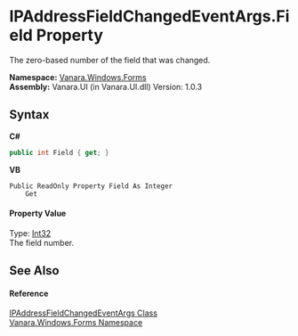 # IPAddressFieldChangedEventArgs.Field Property 
 

The zero-based number of the field that was changed.

**Namespace:**&nbsp;<a href="c580cf52-4028-70db-28d0-f9b1abc03861">Vanara.Windows.Forms</a><br />**Assembly:**&nbsp;Vanara.UI (in Vanara.UI.dll) Version: 1.0.3

## Syntax

**C#**<br />
``` C#
public int Field { get; }
```

**VB**<br />
``` VB
Public ReadOnly Property Field As Integer
	Get
```


#### Property Value
Type: <a href="http://msdn2.microsoft.com/en-us/library/td2s409d" target="_blank">Int32</a><br />The field number.

## See Also


#### Reference
<a href="dfe9c18f-55b3-0da1-2710-cb61cab0a2ee">IPAddressFieldChangedEventArgs Class</a><br /><a href="c580cf52-4028-70db-28d0-f9b1abc03861">Vanara.Windows.Forms Namespace</a><br />